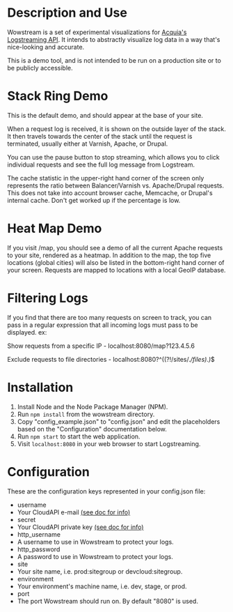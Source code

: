 # Description and Use

Wowstream is a set of experimental visualizations for
[Acquia's Logstreaming API](https://github.com/acquia/logstream). It intends to
abstractly visualize log data in a way that's nice-looking and accurate.

This is a demo tool, and is not intended to be run on a production site or to
be publicly accessible.

# Stack Ring Demo

This is the default demo, and should appear at the base of your site.

When a request log is received, it is shown on the outside layer of the stack.
It then travels towards the center of the stack until the request is
terminated, usually either at Varnish, Apache, or Drupal.

You can use the pause button to stop streaming, which allows you to click
individual requests and see the full log message from Logstream.

The cache statistic in the upper-right hand corner of the screen only
represents the ratio between Balancer/Varnish vs. Apache/Drupal
requests. This does not take into account browser cache, Memcache, or Drupal's
internal cache. Don't get worked up if the percentage is low.

# Heat Map Demo

If you visit /map, you should see a demo of all the current Apache requests to
your site, rendered as a heatmap. In addition to the map, the top five
locations (global cities) will also be listed in the bottom-right hand corner
of your screen. Requests are mapped to locations with a local GeoIP database.

# Filtering Logs

If you find that there are too many requests on screen to track, you can pass
in a regular expression that all incoming logs must pass to be displayed. ex:

Show requests from a specific IP - localhost:8080/map?123.4.5.6

Exclude requests to file directories - localhost:8080?^((?!/sites/.*/files).)*$

# Installation

1. Install Node and the Node Package Manager (NPM).
2. Run `npm install` from the wowstream directory.
3. Copy "config_example.json" to "config.json" and edit the placeholders based
on the "Configuration" documentation below.
4. Run `npm start` to start the web application.
5. Visit `localhost:8080` in your web browser to start Logstreaming.

# Configuration

These are the configuration keys represented in your config.json file:

* username
 * Your CloudAPI e-mail [(see doc for info)](https://docs.acquia.com/cloud/api/auth)
* secret
 * Your CloudAPI private key [(see doc for info)](https://docs.acquia.com/cloud/api/auth)
* http_username
 * A username to use in Wowstream to protect your logs.
* http_password
 * A password to use in Wowstream to protect your logs.
* site
 * Your site name, i.e. prod:sitegroup or devcloud:sitegroup.
* environment
 * Your environment's machine name, i.e. dev, stage, or prod.
* port
 * The port Wowstream should run on. By default "8080" is used.
